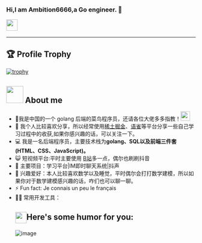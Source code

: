 ### Hi,I am Ambition6666,a Go engineer.  👋

<!--
**Ambition6666/Ambition6666** is a ✨ _special_ ✨ repository because its `README.md` (this file) appears on your GitHub profile.

Here are some ideas to get you started:

- 🔭 I’m currently working on ...
- 🌱 I’m currently learning ...
- 👯 I’m looking to collaborate on ...
- 🤔 I’m looking for help with ...
- 💬 Ask me about ...
- 📫 How to reach me: ...
- 😄 Pronouns: ...
- ⚡ Fun fact: ...
-->
<img src="https://github.com/TheDudeThatCode/TheDudeThatCode/raw/master/Assets/Mario_Hello_Big.gif" style="width: 30px; display: inline-block;" data-target="animated-image.originalImage"></h1>
  <img src="https://camo.githubusercontent.com/992babdffd8c74a1502de375fbdf7e4d54773242/68747470733a2f2f6d656469612e67697068792e636f6d2f6d656469612f53576f536b4e36447854737a71494b4571762f67697068792e676966" alt="" style="max-width: 100%;align: center;">

<hr/>   
 
### <h2>🏆 Profile Trophy</h2>
[![trophy](https://github-profile-trophy.vercel.app/?username=ryo-ma&theme=onedark)](https://github.com/ryo-ma/github-profile-trophy)

### <h2> <img src="https://github.com/TheDudeThatCode/TheDudeThatCode/raw/master/Assets/Developer.gif" style="width: 45px; display: inline-block;" data-target="animated-image.originalImage"> About me</h2>
<div>
  <ul>
    <li>🏦我是中国的一个 golang 后端的菜鸟程序员，还请各位大佬多多指教！<img src="https://camo.githubusercontent.com/63371d36886ee658f5a97401f393e1ab1684b2fd3de674b8f5efc7d410b2a3d0/68747470733a2f2f6d656469612e67697068792e636f6d2f6d656469612f57556c706c634d704f43456d5447427442572f67697068792e676966" data-canonical-src="https://media.giphy.com/media/WUlplcMpOCEmTGBtBW/giphy.gif" style="width: 25px; display: inline-block;" data-target="animated-image.originalImage"> </li>
    <li>📝 我个人比较喜欢分享，所以经常使用<a href="https://juejin.cn/user/3345163273897063">稀土掘金</a>、<a href="https://www.yuque.com/zeovo-10k9s">语雀</a>等平台分享一些自己学习过程中的收获,如果你感兴趣的话，可以关注一下。</li>
    <li>💻 我是一名后端程序员，主要技术栈为<b>golang、SQL以及前端三件套(HTML、CSS、JavaScript)。</b></li>
    <li>😺 短视频平台:平时主要使用 <a href="https://space.bilibili.com/492340005?spm_id_from=333.999.0.0">B站</a>多一点，偶尔也刷刷抖音</li>
    <li>💬 主要项目：学习平台|IM即时聊天系统|抖声 </li>
    <li>👯 兴趣爱好：本人比较喜欢数学以及睡觉，平时偶尔会打打数学建模，所以如果你对于数学建模感兴趣的话，咋们也可以聊一聊。</li>
    <li>⚡ Fun fact: Je connais un peu le français</li>
    <li>🧑‍💻 常用开发工具：</li>
    

### <h2><img align="center" src="https://camo.githubusercontent.com/b6d35fb48e8172f046a782ed357a0d5180b4751809f8e221d934b478072abe42/68747470733a2f2f6d65646961322e67697068792e636f6d2f6d656469612f55514453427a667969424b766746635354772f67697068792e6769663f6369643d656366303565343770336364353133617862656b336635367469336a7a697a713868696e637732306a61757979667977267269643d67697068792e676966" data-canonical-src="https://media2.giphy.com/media/UQDSBzfyiBKvgFcSTw/giphy.gif?cid=ecf05e47p3cd513axbek3f56ti3jzizq8hincw20jauyyfyw&amp;rid=giphy.gif" style="width: 30px; display: inline-block;" data-target="animated-image.originalImage">Here's some humor for you:</h2>
![image](https://github.com/DIDA-lJ/DIDA-LJ/assets/97254796/d24c5053-657a-4b46-b2bb-90b6006878c0)
